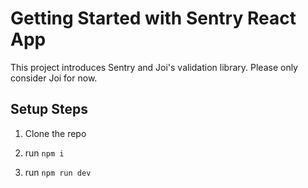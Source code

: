 # Getting Started with Sentry React App

This project introduces Sentry and Joi's validation library. Please only consider Joi for now. 

## Setup Steps

1. Clone the repo

2. run `npm i`

3. run `npm run dev`
